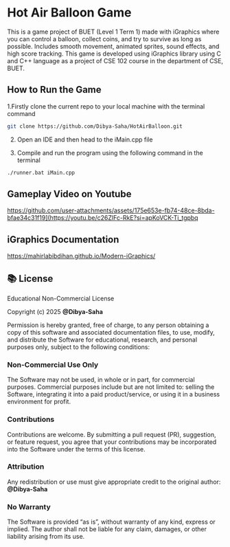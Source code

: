 #  Hot Air Balloon Game
This is a game project of BUET (Level 1 Term 1) made with iGraphics where you can control a balloon, collect coins, and try to survive as long as possible. Includes smooth movement, animated sprites, sound effects, and high score tracking.
This game is developed using iGraphics library using C and C++  language as a project of CSE 102 course in the department of CSE, BUET.

## How to Run the Game
1.Firstly clone the current repo to your local machine with the terminal command 
```bash
git clone https://github.com/Dibya-Saha/HotAirBalloon.git
```
2. Open an IDE and then head to the iMain.cpp file
   
3. Compile and run the program using the following command in the terminal 
```bash
./runner.bat iMain.cpp
```
   
## Gameplay Video on Youtube 

https://github.com/user-attachments/assets/175e653e-fb74-48ce-8bda-bfae34c31f19](https://youtu.be/c26ZlFc-RkE?si=apKoVCK-Ti_tgpbq
## iGraphics Documentation 
https://mahirlabibdihan.github.io/Modern-iGraphics/


## 📚 License
Educational Non-Commercial License

Copyright (c) 2025 **@Dibya-Saha**

Permission is hereby granted, free of charge, to any person obtaining a copy of this software and associated documentation files, to use, modify, and distribute the Software for educational, research, and personal purposes only, subject to the following conditions:

### Non-Commercial Use Only
The Software may not be used, in whole or in part, for commercial purposes.
Commercial purposes include but are not limited to: selling the Software, integrating it into a paid product/service, or using it in a business environment for profit.

### Contributions
Contributions are welcome. By submitting a pull request (PR), suggestion, or feature request, you agree that your contributions may be incorporated into the Software under the terms of this license.

### Attribution
Any redistribution or use must give appropriate credit to the original author:
**@Dibya-Saha**

### No Warranty
The Software is provided “as is”, without warranty of any kind, express or implied. The author shall not be liable for any claim, damages, or other liability arising from its use.

